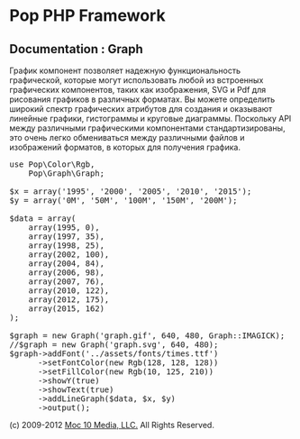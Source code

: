 Pop PHP Framework
=================

Documentation : Graph
---------------------

График компонент позволяет надежную функциональность графической, которые могут использовать любой из встроенных графических компонентов, таких как изображения, SVG и Pdf для рисования графиков в различных форматах. Вы можете определить широкий спектр графических атрибутов для создания и оказывают линейные графики, гистограммы и круговые диаграммы. Поскольку API между различными графическими компонентами стандартизированы, это очень легко обмениваться между различными файлов и изображений форматов, в которых для получения графика.

<pre>
use Pop\Color\Rgb,
    Pop\Graph\Graph;

$x = array('1995', '2000', '2005', '2010', '2015');
$y = array('0M', '50M', '100M', '150M', '200M');

$data = array(
    array(1995, 0),
    array(1997, 35),
    array(1998, 25),
    array(2002, 100),
    array(2004, 84),
    array(2006, 98),
    array(2007, 76),
    array(2010, 122),
    array(2012, 175),
    array(2015, 162)
);

$graph = new Graph('graph.gif', 640, 480, Graph::IMAGICK);
//$graph = new Graph('graph.svg', 640, 480);
$graph->addFont('../assets/fonts/times.ttf')
      ->setFontColor(new Rgb(128, 128, 128))
      ->setFillColor(new Rgb(10, 125, 210))
      ->showY(true)
      ->showText(true)
      ->addLineGraph($data, $x, $y)
      ->output();
</pre>

(c) 2009-2012 [Moc 10 Media, LLC.](http://www.moc10media.com) All Rights Reserved.
